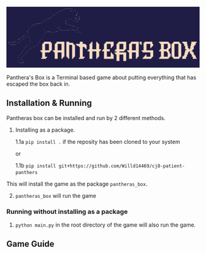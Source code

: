 ![Panthera's Box Logo][logo]

[logo]: img/PantherasBox.png "Logo Title Text 2"

Panthera's Box is a Terminal based game about putting everything that has escaped the box back in.

## Installation & Running

Pantheras box can be installed and run by 2 different methods.

1. Installing as a package.

    1.1a `pip install .` if the reposity has been cloned to your system
    
    or 

    1.1b `pip install git+https://github.com/Willd14469/cj8-patient-panthers`

This will install the game as the package `pantheras_box`.

2. `pantheras_box` will run the game

### Running without installing as a package

1. `python main.py` in the root directory of the game will also run the game.

## Game Guide
